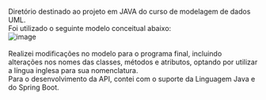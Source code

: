 Diretório destinado ao projeto em JAVA do curso de modelagem de dados UML.
<br>
Foi utilizado o seguinte modelo conceitual abaixo:
<br>
![image](https://github.com/GabrielPrata/cursoUML/assets/49907324/b46b4266-7c63-4f9b-bc19-77e7d54bdca1)
<br>
<br>
Realizei modificações no modelo para o programa final, incluindo alterações nos nomes das classes, métodos e atributos, optando por utilizar a língua inglesa para sua nomenclatura.
<br>
Para o desenvolvimento da API, contei com o suporte da Linguagem Java e do Spring Boot.
